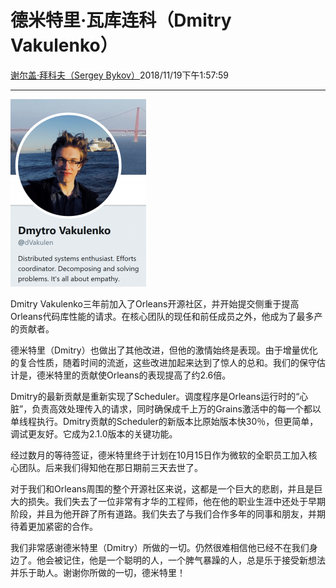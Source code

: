 # 德米特里·瓦库连科（Dmitry Vakulenko）

[谢尔盖·拜科夫（Sergey Bykov）](https://github.com/sergeybykov)2018/11/19下午1:57:59

* * *

![](media/2018/11/Dmitry-217x300.png)

Dmitry Vakulenko三年前加入了Orleans开源社区，并开始提交侧重于提高Orleans代码库性能的请求。在核心团队的现任和前任成员之外，他成为了最多产的贡献者。

德米特里（Dmitry）也做出了其他改进，但他的激情始终是表现。由于增量优化的复合性质，随着时间的流逝，这些改进加起来达到了惊人的总和。我们的保守估计是，德米特里的贡献使Orleans的表现提高了约2.6倍。

Dmitry的最新贡献是重新实现了Scheduler。调度程序是Orleans运行时的“心脏”，负责高效处理传入的请求，同时确保成千上万的Grains激活中的每一个都以单线程执行。Dmitry贡献的Scheduler的新版本比原始版本快30％，但更简单，调试更友好。它成为2.1.0版本的关键功能。

经过数月的等待签证，德米特里终于计划在10月15日作为微软的全职员工加入核心团队。后来我们得知他在那日期前三天去世了。

对于我们和Orleans周围的整个开源社区来说，这都是一个巨大的悲剧，并且是巨大的损失。我们失去了一位非常有才华的工程师，他在他的职业生涯中还处于早期阶段，并且为他开辟了所有道路。我们失去了与我们合作多年的同事和朋友，并期待着更加紧密的合作。

我们非常感谢德米特里（Dmitry）所做的一切。仍然很难相信他已经不在我们身边了。他会被记住，他是一个聪明的人，一个脾气暴躁的人，总是乐于接受新想法并乐于助人。谢谢你所做的一切，德米特里！
